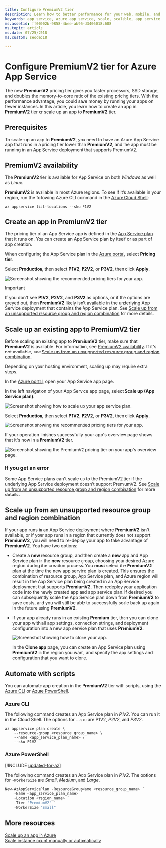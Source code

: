 ```yaml
---
title: Configure PremiumV2 tier
description: Learn how to better performance for your web, mobile, and API app in Azure App Service by scaling to the new PremiumV2 pricing tier.
keywords: app service, azure app service, scale, scalable, app service plan, app service cost
ms.assetid: ff00902b-9858-4bee-ab95-d3406018c688
ms.topic: article
ms.date: 07/25/2018
ms.custom: seodec18

---
```


# Configure PremiumV2 tier for Azure App Service

The new **PremiumV2** pricing tier gives you faster processors, SSD storage, and doubles the memory-to-core ratio of the existing pricing tiers. With the performance advantage, you could save money by running your apps on fewer instances. In this article, you learn how to create an app in **PremiumV2** tier or scale up an app to **PremiumV2** tier.

## Prerequisites

To scale-up an app to **PremiumV2**, you need to have an Azure App Service app that runs in a pricing tier lower than **PremiumV2**, and the app must be running in an App Service deployment that supports PremiumV2.

<a name="availability"></a>

## PremiumV2 availability

The **PremiumV2** tier is available for App Service on both _Windows_ as well as _Linux_.

**PremiumV2** is available in most Azure regions. To see if it's available in your region, run the following Azure CLI command in the [Azure Cloud Shell](../cloud-shell/overview.md):

```azurecli-interactive
az appservice list-locations --sku P1V2
```

<a name="create"></a>

## Create an app in PremiumV2 tier

The pricing tier of an App Service app is defined in the [App Service plan](overview-hosting-plans.md) that it runs on. You can create an App Service plan by itself or as part of app creation.

When configuring the App Service plan in the <a href="https://portal.azure.com" target="_blank">Azure portal</a>, select **Pricing tier**. 

Select **Production**, then select **P1V2**, **P2V2**, or **P3V2**, then click **Apply**.

![Screenshot showing the recommended pricing tiers for your app.](media/app-service-configure-premium-tier/scale-up-tier-select.png)

> [!IMPORTANT] 
> If you don't see **P1V2**, **P2V2**, and **P3V2** as options, or if the options are greyed out, then **PremiumV2** likely isn't available in the underlying App Service deployment that contains the App Service plan. See [Scale up from an unsupported resource group and region combination](#unsupported) for more details.

## Scale up an existing app to PremiumV2 tier

Before scaling an existing app to **PremiumV2** tier, make sure that **PremiumV2** is available. For information, see [PremiumV2 availability](#availability). If it's not available, see [Scale up from an unsupported resource group and region combination](#unsupported).

Depending on your hosting environment, scaling up may require extra steps. 

In the <a href="https://portal.azure.com" target="_blank">Azure portal</a>, open your App Service app page.

In the left navigation of your App Service app page, select **Scale up (App Service plan)**.

![Screenshot showing how to scale up your app service plan.](media/app-service-configure-premium-tier/scale-up-tier-portal.png)

Select **Production**, then select **P1V2**, **P2V2**, or **P3V2**, then click **Apply**.

![Screenshot showing the recommended pricing tiers for your app.](media/app-service-configure-premium-tier/scale-up-tier-select.png)

If your operation finishes successfully, your app's overview page shows that it's now in a **PremiumV2** tier.

![Screenshot showing the PremiumV2 pricing tier on your app's overview page.](media/app-service-configure-premium-tier/finished.png)

### If you get an error

Some App Service plans can't scale up to the PremiumV2 tier if the underlying App Service deployment doesn’t support PremiumV2.  See [Scale up from an unsupported resource group and region combination](#unsupported) for more details.

<a name="unsupported"></a>

## Scale up from an unsupported resource group and region combination

If your app runs in an App Service deployment where **PremiumV2** isn't available, or if your app runs in a region that currently does not support **PremiumV2**, you will need to re-deploy your app to take advantage of **PremiumV2**.  You have two options:

- Create a **new** resource group, and then create a **new** app and App Service plan in the **new** resource group, choosing your desired Azure region during the creation process.  You **must** select the **PremiumV2** plan at the time the new app service plan is created.  This ensures the combination of resource group, App Service plan, and Azure region will result in the App Service plan being created in an App Service deployment that supports **PremiumV2**.  Then redeploy your application code into the newly created app and app service plan. If desired you can subsequently scale the App Service plan down from **PremiumV2** to save costs, and you will still be able to successfully scale back up again in the future using **PremiumV2**.
- If your app already runs in an existing **Premium** tier, then you can clone your app with all app settings, connection strings, and deployment configuration into a new app service plan that uses **PremiumV2**.

    ![Screenshot showing how to clone your app.](media/app-service-configure-premium-tier/clone-app.png)

    In the **Clone app** page, you can create an App Service plan using **PremiumV2** in the region you want, and specify the app settings and configuration that you want to clone.

## Automate with scripts

You can automate app creation in the **PremiumV2** tier with scripts, using the [Azure CLI](/cli/azure/install-azure-cli) or [Azure PowerShell](/powershell/azure/overview).

### Azure CLI

The following command creates an App Service plan in _P1V2_. You can run it in the Cloud Shell. The options for `--sku` are P1V2, _P2V2_, and _P3V2_.

```azurecli-interactive
az appservice plan create \
    --resource-group <resource_group_name> \
    --name <app_service_plan_name> \
    --sku P1V2
```

### Azure PowerShell

[!INCLUDE [updated-for-az](../../includes/updated-for-az.md)]

The following command creates an App Service plan in _P1V2_. The options for `-WorkerSize` are _Small_, _Medium_, and _Large_.

```powershell
New-AzAppServicePlan -ResourceGroupName <resource_group_name> `
    -Name <app_service_plan_name> `
    -Location <region_name> `
    -Tier "PremiumV2" `
    -WorkerSize "Small"
```
## More resources

[Scale up an app in Azure](manage-scale-up.md)  
[Scale instance count manually or automatically](../monitoring-and-diagnostics/insights-how-to-scale.md)
